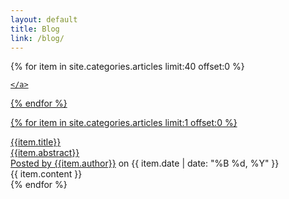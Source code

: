 ```yaml
---
layout: default
title: Blog
link: /blog/
---
```


<div class="article-navigation">
  {% for item in site.categories.articles limit:40 offset:0 %}
    <a class="article-link" href="{{site.baseurl}}{{item.url}}" title="{{item.title}}">
      
    </a>
  {% endfor %}
</div>

{% for item in site.categories.articles limit:1 offset:0 %}
  <div class="intro">
    <div class="title">{{item.title}}</div>
    <div class="abstract">{{item.abstract}}</div>
    <div class="meta"> Posted by <a href="http://twitter.com/{{item.author_twitter}}">{{item.author}}</a> on {{ item.date | date: "%B %d, %Y" }} </div>
  </div>

  <div class="article-wrapper">
    <div class="help post-content">
      {{ item.content }}
    </div>
  </div>
{% endfor %}

